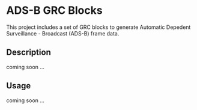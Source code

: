 # ADS-B GRC Blocks
This project includes a set of GRC blocks to generate Automatic Depedent Surveillance - Broadcast (ADS-B) frame data.

## Description
coming soon ...
## Usage
coming soon ...
